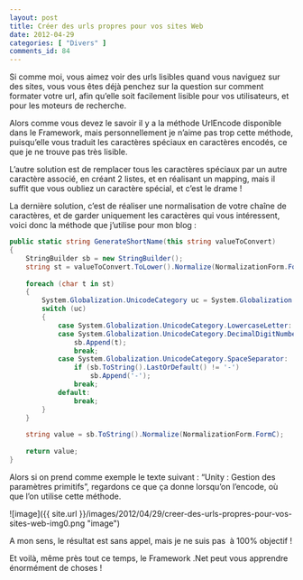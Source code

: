 ```yaml
---
layout: post
title: Créer des urls propres pour vos sites Web
date: 2012-04-29
categories: [ "Divers" ]
comments_id: 84 
---
```


Si comme moi, vous aimez voir des urls lisibles quand vous naviguez sur des sites, vous vous êtes déjà penchez sur la question sur comment formater votre url, afin qu’elle soit facilement lisible pour vos utilisateurs, et pour les moteurs de recherche.

Alors comme vous devez le savoir il y a la méthode UrlEncode disponible dans le Framework, mais personnellement je n’aime pas trop cette méthode, puisqu’elle vous traduit les caractères spéciaux en caractères encodés, ce que je ne trouve pas très lisible.

L’autre solution est de remplacer tous les caractères spéciaux par un autre caractère associé, en créant 2 listes, et en réalisant un mapping, mais il suffit que vous oubliez un caractère spécial, et c’est le drame !

La dernière solution, c’est de réaliser une normalisation de votre chaîne de caractères, et de garder uniquement les caractères qui vous intéressent, voici donc la méthode que j’utilise pour mon blog :

```csharp
public static string GenerateShortName(this string valueToConvert)  
{  
    StringBuilder sb = new StringBuilder();  
    string st = valueToConvert.ToLower().Normalize(NormalizationForm.FormD);  
  
    foreach (char t in st)  
    {  
        System.Globalization.UnicodeCategory uc = System.Globalization.CharUnicodeInfo.GetUnicodeCategory(t);  
        switch (uc)  
        {  
            case System.Globalization.UnicodeCategory.LowercaseLetter:  
            case System.Globalization.UnicodeCategory.DecimalDigitNumber:  
                sb.Append(t);  
                break;  
            case System.Globalization.UnicodeCategory.SpaceSeparator:  
                if (sb.ToString().LastOrDefault() != '-')  
                    sb.Append('-');  
                break;  
            default:  
                break;  
        }  
    }  
  
    string value = sb.ToString().Normalize(NormalizationForm.FormC);  
  
    return value;  
}
```

Alors si on prend comme exemple le texte suivant : “Unity : Gestion des paramètres primitifs”, regardons ce que ça donne lorsqu’on l’encode, où que l’on utilise cette méthode.

![image]({{ site.url }}/images/2012/04/29/creer-des-urls-propres-pour-vos-sites-web-img0.png "image")

A mon sens, le résultat est sans appel, mais je ne suis pas  à 100% objectif !

Et voilà, même près tout ce temps, le Framework .Net peut vous apprendre énormément de choses !
